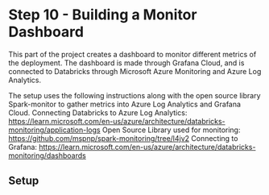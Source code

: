 # Step 10 - Building a Monitor Dashboard

This part of the project creates a dashboard to monitor different metrics of the deployment. The dashboard is made through Grafana Cloud, and is connected to Databricks through Microsoft Azure Monitoring and Azure Log Analytics. 

The setup uses the following instructions along with the open source library Spark-monitor to gather metrics into Azure Log Analytics and Grafana Cloud.
Connecting Databricks to Azure Log Analytics: https://learn.microsoft.com/en-us/azure/architecture/databricks-monitoring/application-logs
Open Source Library used for monitoring: https://github.com/mspnp/spark-monitoring/tree/l4jv2
Connecting to Grafana: https://learn.microsoft.com/en-us/azure/architecture/databricks-monitoring/dashboards

## Setup

